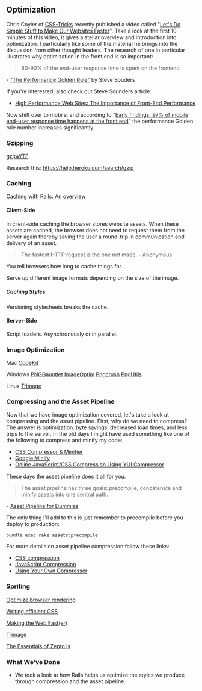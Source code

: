 Optimization
------------

Chris Coyier of [CSS-Tricks][] recently published a video called "[Let's Do Simple Stuff to Make Our Websites Faster][Simple Stuff]". Take a look at the first 10 minutes of this video, it gives a stellar overview and introduction into optimization. I particularly like some of the material he brings into the discussion from other thought leaders. The research of one in particular illustrates why optimization in the front end is so important:

> 80-90% of the end-user response time is spent on the frontend.

\- ["The Performance Golden Rule"][Golden Rule] by Steve Souders

If you're interested, also check out Steve Sounders article:

- [High Performance Web Sites: The Importance of Front-End Performance][Performance]

Now shift over to mobile, and according to "[Early findings: 97% of mobile end-user response time happens at the front end][97%]" the performance Golden rule number increases significantly.

### Gzipping

[gzipWTF][]

Research this: https://help.heroku.com/search/gzip

### Caching

[Caching with Rails: An overview][Caching]

#### Client-Side

In client-side caching the browser stores website assets. When these assets are cached, the browser does not need to request them from the server again thereby saving the user a round-trip in communication and delivery of an asset.

> The fastest HTTP request is the one not made.
\- Anonymous

You tell browsers how long to cache things for.



Serve up different image formats depending on the size of the image.



##### Caching Styles

Versioning stylesheets breaks the cache.


#### Server-Side

Script loaders. Asynchronously or in parallel.


### Image Optimization

Mac
[CodeKit][]

Windows
[PNGGauntlet][]
[ImageOptim][]
[Pngcrush][]
[PngUtils][]

Linux
[Trimage][]

### Compressing and the Asset Pipeline

Now that we have image optimization covered, let's take a look at compressing and the asset pipeline. First, why do we need to compress? The answer is optimization: byte savings, decreased load times, and less trips to the server. In the old days I might have used something like one of the following to compress and minify my code:

- [CSS Compressor & Minifier][CSS compressor]
- [Google Minify][]
- [Online JavaScript/CSS Compression Using YUI Compressor][YUI Compressor]

These days the asset pipeline does it all for you.

> The asset pipeline has three goals:
> precompile, concatenate and minify assets into one central path.

\- [Asset Pipeline for Dummies][Asset Pipeline]

The only thing I'll add to this is just remember to precompile before you deploy to production:

    bundle exec rake assets:precompile

For more details on asset pipeline compression follow these links:

- [CSS compression][]
- [JavaScript Compression][JS Compression]
- [Using Your Own Compressor][Generic Compressor]

### Spriting






[Optimize browser rendering][Browser Rendering]

[Writing efficient CSS][Efficient CSS]

[Making the Web Fast(er)][Fast(er)]



[Trimage][]


[The Essentials of Zepto.js][Zepto]



### What We've Done

- We took a look at how Rails helps us optimize the styles we produce through compression and the asset pipeline.


[CSS-Tricks]:           http://css-tricks.com/
[Simple Stuff]:         http://css-tricks.com/video-screencasts/114-lets-do-simple-stuff-to-make-our-websites-faster/
[Golden Rule]:          http://www.stevesouders.com/blog/2012/02/10/the-performance-golden-rule/
[Performance]:          http://developer.yahoo.com/blogs/ydn/posts/2007/03/high_performanc/
[97%]:                  http://www.webperformancetoday.com/2011/04/20/desktop-vs-mobile-web-page-load-speed/
[gzipWTF]:              http://gzipwtf.com/
[Caching]:              http://edgeguides.rubyonrails.org/caching_with_rails.html
[CodeKit]:              http://incident57.com/codekit/
[PNGGauntlet]:          http://pnggauntlet.com/
[ImageOptim]:           http://imageoptim.com/
[Pngcrush]:             http://pmt.sourceforge.net/pngcrush/
[PngUtils]:             http://gnuwin32.sourceforge.net/packages/pngutils.htm
[Trimage]:              http://trimage.org/
[Zepto]:                http://net.tutsplus.com/tutorials/javascript-ajax/the-essentials-of-zepto-js/

[CSS Compressor]:       http://www.minifycss.com/css-compressor/
[Google Minify]:        https://code.google.com/p/minify/
[YUI Compressor]:       http://www.refresh-sf.com/yui/
[Asset Pipeline]:       http://coderberry.me/blog/2012/04/24/asset-pipeline-for-dummies/
                        "The Rails asset pipeline from the ground up."
[CSS Compression]:      http://edgeguides.rubyonrails.org/asset_pipeline.html#css-compression
[JS Compression]:       http://edgeguides.rubyonrails.org/asset_pipeline.html#javascript-compression
[Generic Compressor]:   http://edgeguides.rubyonrails.org/asset_pipeline.html#using-your-own-compressor


[Browser Rendering]:    https://developers.google.com/speed/docs/best-practices/rendering
[Efficient CSS]:        https://developer.mozilla.org/en/Writing_Efficient_CSS
[Fast(er)]:             http://www.igvita.com/slides/2012/railsconf-making-the-web-faster/#1
                        "RailsConf 2012"
